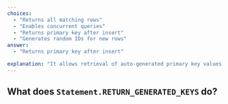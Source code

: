 ```yaml
---
choices:
  - "Returns all matching rows"
  - "Enables concurrent queries"
  - "Returns primary key after insert"
  - "Generates random IDs for new rows"
answer:
  - "Returns primary key after insert"

explanation: "It allows retrieval of auto-generated primary key values."
---
```


## What does `Statement.RETURN_GENERATED_KEYS` do?
